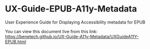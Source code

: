 # UX-Guide-EPUB-A11y-Metadata
User Experience Guide for Displaying Accessibility metadata for EPUB

You can view this document live from this link: https://benetech.github.io/UX-Guide-A11y-Metadata/UXGuideA11Y-EPUB.html
